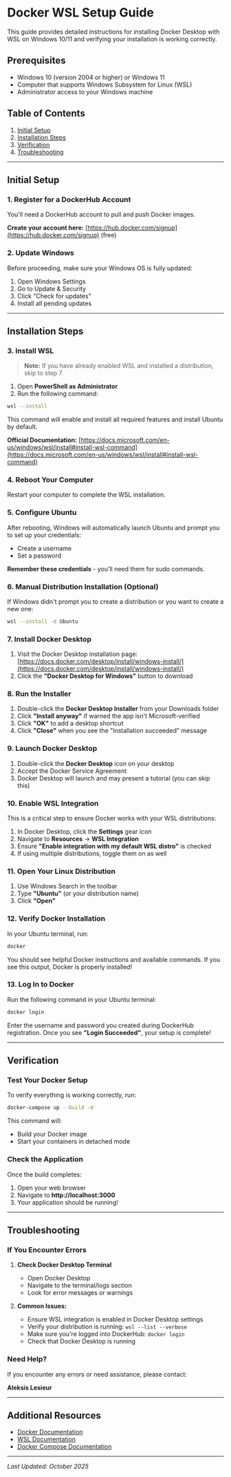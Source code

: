 # Docker WSL Setup Guide

This guide provides detailed instructions for installing Docker Desktop with WSL on Windows 10/11 and verifying your installation is working correctly.

## Prerequisites

- Windows 10 (version 2004 or higher) or Windows 11
- Computer that supports Windows Subsystem for Linux (WSL)
- Administrator access to your Windows machine

## Table of Contents

1. [Initial Setup](#initial-setup)
2. [Installation Steps](#installation-steps)
3. [Verification](#verification)
4. [Troubleshooting](#troubleshooting)

---

## Initial Setup

### 1. Register for a DockerHub Account

You'll need a DockerHub account to pull and push Docker images.

**Create your account here:** [https://hub.docker.com/signup](https://hub.docker.com/signup) (free)

### 2. Update Windows

Before proceeding, make sure your Windows OS is fully updated:

1. Open Windows Settings
2. Go to Update & Security
3. Click "Check for updates"
4. Install all pending updates

---

## Installation Steps

### 3. Install WSL

> **Note:** If you have already enabled WSL and installed a distribution, skip to step 7.

1. Open **PowerShell as Administrator**
2. Run the following command:

```bash
wsl --install
```

This command will enable and install all required features and install Ubuntu by default.

**Official Documentation:** [https://docs.microsoft.com/en-us/windows/wsl/install#install-wsl-command](https://docs.microsoft.com/en-us/windows/wsl/install#install-wsl-command)

### 4. Reboot Your Computer

Restart your computer to complete the WSL installation.

### 5. Configure Ubuntu

After rebooting, Windows will automatically launch Ubuntu and prompt you to set up your credentials:

- Create a username
- Set a password

**Remember these credentials** - you'll need them for sudo commands.

### 6. Manual Distribution Installation (Optional)

If Windows didn't prompt you to create a distribution or you want to create a new one:

```bash
wsl --install -d Ubuntu
```

### 7. Install Docker Desktop

1. Visit the Docker Desktop installation page: [https://docs.docker.com/desktop/install/windows-install/](https://docs.docker.com/desktop/install/windows-install/)
2. Click the **"Docker Desktop for Windows"** button to download

### 8. Run the Installer

1. Double-click the **Docker Desktop Installer** from your Downloads folder
2. Click **"Install anyway"** if warned the app isn't Microsoft-verified
3. Click **"OK"** to add a desktop shortcut
4. Click **"Close"** when you see the "Installation succeeded" message

### 9. Launch Docker Desktop

1. Double-click the **Docker Desktop** icon on your desktop
2. Accept the Docker Service Agreement
3. Docker Desktop will launch and may present a tutorial (you can skip this)

### 10. Enable WSL Integration

This is a critical step to ensure Docker works with your WSL distributions:

1. In Docker Desktop, click the **Settings** gear icon
2. Navigate to **Resources** → **WSL Integration**
3. Ensure **"Enable integration with my default WSL distro"** is checked
4. If using multiple distributions, toggle them on as well

### 11. Open Your Linux Distribution

1. Use Windows Search in the toolbar
2. Type **"Ubuntu"** (or your distribution name)
3. Click **"Open"**

### 12. Verify Docker Installation

In your Ubuntu terminal, run:

```bash
docker
```

You should see helpful Docker instructions and available commands. If you see this output, Docker is properly installed!

### 13. Log In to Docker

Run the following command in your Ubuntu terminal:

```bash
docker login
```

Enter the username and password you created during DockerHub registration. Once you see **"Login Succeeded"**, your setup is complete!

---

## Verification

### Test Your Docker Setup

To verify everything is working correctly, run:

```bash
docker-compose up --build -d
```

This command will:
- Build your Docker image
- Start your containers in detached mode

### Check the Application

Once the build completes:

1. Open your web browser
2. Navigate to **http://localhost:3000**
3. Your application should be running!

---

## Troubleshooting

### If You Encounter Errors

1. **Check Docker Desktop Terminal**
   - Open Docker Desktop
   - Navigate to the terminal/logs section
   - Look for error messages or warnings

2. **Common Issues:**
   - Ensure WSL integration is enabled in Docker Desktop settings
   - Verify your distribution is running: `wsl --list --verbose`
   - Make sure you're logged into DockerHub: `docker login`
   - Check that Docker Desktop is running

### Need Help?

If you encounter any errors or need assistance, please contact:

**Aleksis Lesieur**

---

## Additional Resources

- [Docker Documentation](https://docs.docker.com/)
- [WSL Documentation](https://docs.microsoft.com/en-us/windows/wsl/)
- [Docker Compose Documentation](https://docs.docker.com/compose/)

---

*Last Updated: October 2025*